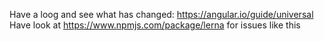Have a loog and see what has changed: https://angular.io/guide/universal Have look at https://www.npmjs.com/package/lerna for issues like this